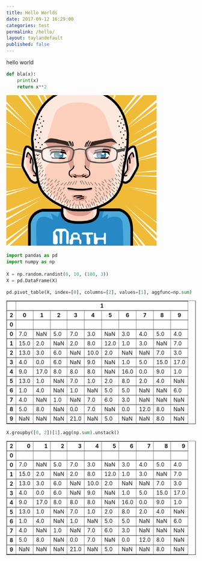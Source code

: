 ```yaml
---
title: Hello Worlds
date: 2017-09-12 16:29:00
categories: test
permalink: /hello/
layout: taylandefault
published: false
---
```


hello world  

```python
def bla(x):
    print(x)
    return x**2
```

![myface](/img/nation.png)



```python
import pandas as pd
import numpy as np

X = np.random.randint(0, 10, (100, 3))
X = pd.DataFrame(X)
```


```python
pd.pivot_table(X, index=[0], columns=[2], values=[1], aggfunc=np.sum)
```




<div>
<style>
    .dataframe thead tr:only-child th {
        text-align: right;
    }

    .dataframe thead th {
        text-align: left;
    }

    .dataframe tbody tr th {
        vertical-align: top;
    }
</style>
<table border="1" class="dataframe">
  <thead>
    <tr>
      <th></th>
      <th colspan="10" halign="left">1</th>
    </tr>
    <tr>
      <th>2</th>
      <th>0</th>
      <th>1</th>
      <th>2</th>
      <th>3</th>
      <th>4</th>
      <th>5</th>
      <th>6</th>
      <th>7</th>
      <th>8</th>
      <th>9</th>
    </tr>
    <tr>
      <th>0</th>
      <th></th>
      <th></th>
      <th></th>
      <th></th>
      <th></th>
      <th></th>
      <th></th>
      <th></th>
      <th></th>
      <th></th>
    </tr>
  </thead>
  <tbody>
    <tr>
      <th>0</th>
      <td>7.0</td>
      <td>NaN</td>
      <td>5.0</td>
      <td>7.0</td>
      <td>3.0</td>
      <td>NaN</td>
      <td>3.0</td>
      <td>4.0</td>
      <td>5.0</td>
      <td>4.0</td>
    </tr>
    <tr>
      <th>1</th>
      <td>15.0</td>
      <td>2.0</td>
      <td>NaN</td>
      <td>2.0</td>
      <td>8.0</td>
      <td>12.0</td>
      <td>1.0</td>
      <td>3.0</td>
      <td>NaN</td>
      <td>7.0</td>
    </tr>
    <tr>
      <th>2</th>
      <td>13.0</td>
      <td>3.0</td>
      <td>6.0</td>
      <td>NaN</td>
      <td>10.0</td>
      <td>2.0</td>
      <td>NaN</td>
      <td>NaN</td>
      <td>7.0</td>
      <td>3.0</td>
    </tr>
    <tr>
      <th>3</th>
      <td>4.0</td>
      <td>0.0</td>
      <td>6.0</td>
      <td>NaN</td>
      <td>9.0</td>
      <td>NaN</td>
      <td>1.0</td>
      <td>5.0</td>
      <td>15.0</td>
      <td>17.0</td>
    </tr>
    <tr>
      <th>4</th>
      <td>9.0</td>
      <td>17.0</td>
      <td>8.0</td>
      <td>8.0</td>
      <td>8.0</td>
      <td>NaN</td>
      <td>16.0</td>
      <td>0.0</td>
      <td>9.0</td>
      <td>1.0</td>
    </tr>
    <tr>
      <th>5</th>
      <td>13.0</td>
      <td>1.0</td>
      <td>NaN</td>
      <td>7.0</td>
      <td>1.0</td>
      <td>2.0</td>
      <td>8.0</td>
      <td>2.0</td>
      <td>4.0</td>
      <td>NaN</td>
    </tr>
    <tr>
      <th>6</th>
      <td>1.0</td>
      <td>4.0</td>
      <td>NaN</td>
      <td>1.0</td>
      <td>NaN</td>
      <td>5.0</td>
      <td>5.0</td>
      <td>NaN</td>
      <td>NaN</td>
      <td>6.0</td>
    </tr>
    <tr>
      <th>7</th>
      <td>4.0</td>
      <td>NaN</td>
      <td>1.0</td>
      <td>NaN</td>
      <td>7.0</td>
      <td>6.0</td>
      <td>3.0</td>
      <td>NaN</td>
      <td>NaN</td>
      <td>NaN</td>
    </tr>
    <tr>
      <th>8</th>
      <td>5.0</td>
      <td>8.0</td>
      <td>NaN</td>
      <td>0.0</td>
      <td>7.0</td>
      <td>NaN</td>
      <td>0.0</td>
      <td>12.0</td>
      <td>8.0</td>
      <td>NaN</td>
    </tr>
    <tr>
      <th>9</th>
      <td>NaN</td>
      <td>NaN</td>
      <td>NaN</td>
      <td>21.0</td>
      <td>NaN</td>
      <td>5.0</td>
      <td>NaN</td>
      <td>NaN</td>
      <td>8.0</td>
      <td>NaN</td>
    </tr>
  </tbody>
</table>
</div>




```python
X.groupby([0, 2])[1].agg(np.sum).unstack()
```




<div>
<style>
    .dataframe thead tr:only-child th {
        text-align: right;
    }

    .dataframe thead th {
        text-align: left;
    }

    .dataframe tbody tr th {
        vertical-align: top;
    }
</style>
<table border="1" class="dataframe">
  <thead>
    <tr style="text-align: right;">
      <th>2</th>
      <th>0</th>
      <th>1</th>
      <th>2</th>
      <th>3</th>
      <th>4</th>
      <th>5</th>
      <th>6</th>
      <th>7</th>
      <th>8</th>
      <th>9</th>
    </tr>
    <tr>
      <th>0</th>
      <th></th>
      <th></th>
      <th></th>
      <th></th>
      <th></th>
      <th></th>
      <th></th>
      <th></th>
      <th></th>
      <th></th>
    </tr>
  </thead>
  <tbody>
    <tr>
      <th>0</th>
      <td>7.0</td>
      <td>NaN</td>
      <td>5.0</td>
      <td>7.0</td>
      <td>3.0</td>
      <td>NaN</td>
      <td>3.0</td>
      <td>4.0</td>
      <td>5.0</td>
      <td>4.0</td>
    </tr>
    <tr>
      <th>1</th>
      <td>15.0</td>
      <td>2.0</td>
      <td>NaN</td>
      <td>2.0</td>
      <td>8.0</td>
      <td>12.0</td>
      <td>1.0</td>
      <td>3.0</td>
      <td>NaN</td>
      <td>7.0</td>
    </tr>
    <tr>
      <th>2</th>
      <td>13.0</td>
      <td>3.0</td>
      <td>6.0</td>
      <td>NaN</td>
      <td>10.0</td>
      <td>2.0</td>
      <td>NaN</td>
      <td>NaN</td>
      <td>7.0</td>
      <td>3.0</td>
    </tr>
    <tr>
      <th>3</th>
      <td>4.0</td>
      <td>0.0</td>
      <td>6.0</td>
      <td>NaN</td>
      <td>9.0</td>
      <td>NaN</td>
      <td>1.0</td>
      <td>5.0</td>
      <td>15.0</td>
      <td>17.0</td>
    </tr>
    <tr>
      <th>4</th>
      <td>9.0</td>
      <td>17.0</td>
      <td>8.0</td>
      <td>8.0</td>
      <td>8.0</td>
      <td>NaN</td>
      <td>16.0</td>
      <td>0.0</td>
      <td>9.0</td>
      <td>1.0</td>
    </tr>
    <tr>
      <th>5</th>
      <td>13.0</td>
      <td>1.0</td>
      <td>NaN</td>
      <td>7.0</td>
      <td>1.0</td>
      <td>2.0</td>
      <td>8.0</td>
      <td>2.0</td>
      <td>4.0</td>
      <td>NaN</td>
    </tr>
    <tr>
      <th>6</th>
      <td>1.0</td>
      <td>4.0</td>
      <td>NaN</td>
      <td>1.0</td>
      <td>NaN</td>
      <td>5.0</td>
      <td>5.0</td>
      <td>NaN</td>
      <td>NaN</td>
      <td>6.0</td>
    </tr>
    <tr>
      <th>7</th>
      <td>4.0</td>
      <td>NaN</td>
      <td>1.0</td>
      <td>NaN</td>
      <td>7.0</td>
      <td>6.0</td>
      <td>3.0</td>
      <td>NaN</td>
      <td>NaN</td>
      <td>NaN</td>
    </tr>
    <tr>
      <th>8</th>
      <td>5.0</td>
      <td>8.0</td>
      <td>NaN</td>
      <td>0.0</td>
      <td>7.0</td>
      <td>NaN</td>
      <td>0.0</td>
      <td>12.0</td>
      <td>8.0</td>
      <td>NaN</td>
    </tr>
    <tr>
      <th>9</th>
      <td>NaN</td>
      <td>NaN</td>
      <td>NaN</td>
      <td>21.0</td>
      <td>NaN</td>
      <td>5.0</td>
      <td>NaN</td>
      <td>NaN</td>
      <td>8.0</td>
      <td>NaN</td>
    </tr>
  </tbody>
</table>
</div>




```python

```
